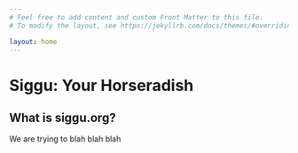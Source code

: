 ```yaml
---
# Feel free to add content and custom Front Matter to this file.
# To modify the layout, see https://jekyllrb.com/docs/themes/#overriding-theme-defaults

layout: home
---
```


# Siggu: Your Horseradish

## What is siggu.org?

We are trying to blah blah blah

